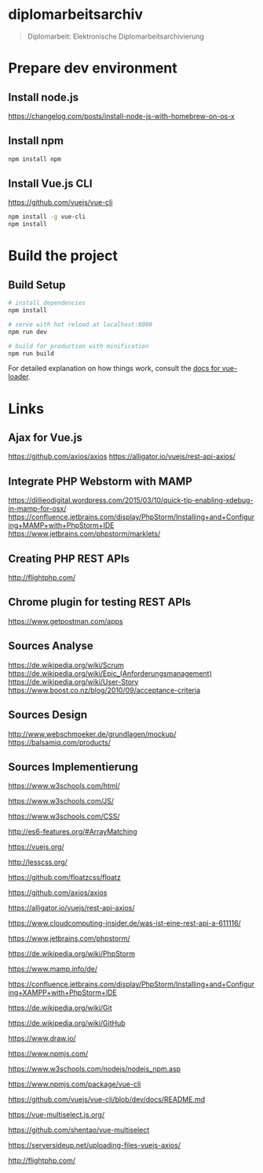 
# diplomarbeitsarchiv

> Diplomarbeit: Elektronische Diplomarbeitsarchivierung

# Prepare dev environment
## Install node.js 
https://changelog.com/posts/install-node-js-with-homebrew-on-os-x

## Install npm
``` bash
npm install npm
```

## Install Vue.js CLI
https://github.com/vuejs/vue-cli

``` bash
npm install -g vue-cli
npm install
```

# Build the project
## Build Setup

``` bash
# install dependencies
npm install

# serve with hot reload at localhost:8080
npm run dev

# build for production with minification
npm run build
```
For detailed explanation on how things work, consult the [docs for vue-loader](http://vuejs.github.io/vue-loader).

# Links
## Ajax for Vue.js
https://github.com/axios/axios https://alligator.io/vuejs/rest-api-axios/

## Integrate PHP Webstorm with MAMP
https://dillieodigital.wordpress.com/2015/03/10/quick-tip-enabling-xdebug-in-mamp-for-osx/ https://confluence.jetbrains.com/display/PhpStorm/Installing+and+Configuring+MAMP+with+PhpStorm+IDE https://www.jetbrains.com/phpstorm/marklets/

## Creating PHP REST APIs
http://flightphp.com/

## Chrome plugin for testing REST APIs
https://www.getpostman.com/apps

## Sources Analyse
https://de.wikipedia.org/wiki/Scrum
https://de.wikipedia.org/wiki/Epic_(Anforderungsmanagement)
https://de.wikipedia.org/wiki/User-Story
https://www.boost.co.nz/blog/2010/09/acceptance-criteria

## Sources Design
http://www.webschmoeker.de/grundlagen/mockup/
https://balsamiq.com/products/

## Sources Implementierung
https://www.w3schools.com/html/

https://www.w3schools.com/JS/

https://www.w3schools.com/CSS/

http://es6-features.org/#ArrayMatching

https://vuejs.org/

http://lesscss.org/

https://github.com/floatzcss/floatz

https://github.com/axios/axios

https://alligator.io/vuejs/rest-api-axios/

https://www.cloudcomputing-insider.de/was-ist-eine-rest-api-a-611116/

https://www.jetbrains.com/phpstorm/

https://de.wikipedia.org/wiki/PhpStorm

https://www.mamp.info/de/

https://confluence.jetbrains.com/display/PhpStorm/Installing+and+Configuring+XAMPP+with+PhpStorm+IDE

https://de.wikipedia.org/wiki/Git

https://de.wikipedia.org/wiki/GitHub

https://www.draw.io/

https://www.npmjs.com/

https://www.w3schools.com/nodejs/nodejs_npm.asp

https://www.npmjs.com/package/vue-cli

https://github.com/vuejs/vue-cli/blob/dev/docs/README.md

https://vue-multiselect.js.org/

https://github.com/shentao/vue-multiselect

https://serversideup.net/uploading-files-vuejs-axios/

http://flightphp.com/
